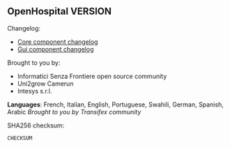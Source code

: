 OpenHospital VERSION
---------------------

Changelog:


 - [Core component changelog](https://github.com/informatici/openhospital-core/compare/SECONDLASTTAG...LASTTAG)
 - [Gui component changelog](https://github.com/informatici/openhospital-gui/compare/SECONDLASTTAG...LASTTAG)

Brought to you by:
- Informatici Senza Frontiere open source community
- Uni2grow Camerun
- Intesys s.r.l.

**Languages**: French, Italian, English, Portuguese, Swahili, German, Spanish, Arabic
*Brought to you by Transifex community*

SHA256 checksum:
```
CHECKSUM
```
